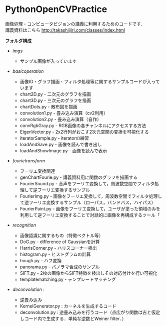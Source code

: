 # PythonOpenCVPractice

画像処理・コンピュータビジョンの講義に利用するためのコードです．  
講義資料はこちら http://takashiijiri.com/classes/index.html
  
  
**フォルダ構成**  
- *imgs* 
  - サンプル画像が入っています  
   
- *basicoperation* 
  - 画像IO・グラフ描画・フィルタ処理等に関するサンプルコードが入っています
  - chart2D.py - 二次元のグラフを描画
  - chart3D.py - 三次元のグラフを描画
  - chartDots.py - 散布図を描画
  - convolution1.py - 畳み込み演算（cv2利用）
  - convolution2.py - 畳み込み演算（自作）
  - convRgbGray.py - RGB画像の各チャンネルにアクセスする方法
  - EigenVector.py - 2x2行列がおこす2次元空間の変換を可視化する
  - iteratorSample.py - iteratorの練習
  - loadAndSave.py - 画像を読んで書き出し
  - loadAndShowImage.py - 画像を読んで表示
  
- *fourietransform*  
  - フーリエ変換関連  
  - genChartFourie.py - 講義資料用に関数のグラフを描画する
  - FourierSound.py -  音声をフーリエ変換して，周波数空間でフィルタ処理して逆フーリエ変換するサンプル
  - FourierImg.py -  画像をフーリエ変換して，周波数空間でフィルタ処理して逆フーリエ変換するサンプル（ローパス，バンドバス，ハイパス） 
  - FourierPaint.py - 画像をフーリエ変換して，ユーザが塗った領域のみを利用して逆フーリエ変換することで対話的に画像を再構成するツール「 

- *recognition*   
  - 画像認識に関するもの（特徴ベクトル等）  
  - DoG.py - difference of Gaussianを計算  
  - HarrisCorner.py - ハリスコーナー検出  
  - histogram.py - ヒストグラムの計算 
  - hough.py - ハフ変換  
  - panorama.py - パノラマ合成のサンプル
  - SIFT.py  - 2枚の画像からSIFT特徴を検出しその対応付けを行い可視化
  - templatematching.py - テンプレートマッチング
  
- *deconvolution* :  
  - 逆畳み込み
  - KernelGenerator.py : カーネルを生成するコード
  - deconvolution.py : 逆畳み込みを行うコード（点広がり関数は吉と仮定しコード内で生成する．単純な逆数とWeiner filter．）
  






